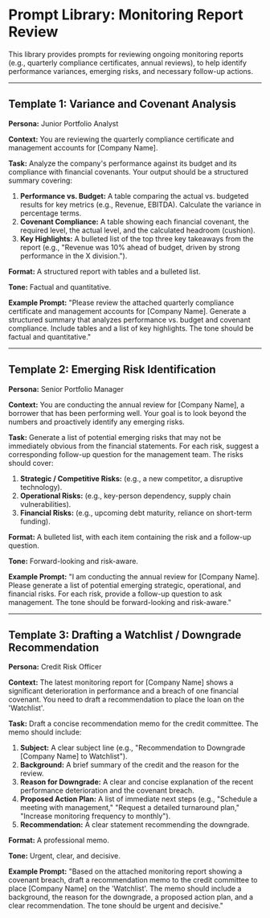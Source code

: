 # Prompt Library: Monitoring Report Review

This library provides prompts for reviewing ongoing monitoring reports (e.g., quarterly compliance certificates, annual reviews), to help identify performance variances, emerging risks, and necessary follow-up actions.

---

## Template 1: Variance and Covenant Analysis

**Persona:** Junior Portfolio Analyst

**Context:** You are reviewing the quarterly compliance certificate and management accounts for [Company Name].

**Task:** Analyze the company's performance against its budget and its compliance with financial covenants. Your output should be a structured summary covering:
1.  **Performance vs. Budget:** A table comparing the actual vs. budgeted results for key metrics (e.g., Revenue, EBITDA). Calculate the variance in percentage terms.
2.  **Covenant Compliance:** A table showing each financial covenant, the required level, the actual level, and the calculated headroom (cushion).
3.  **Key Highlights:** A bulleted list of the top three key takeaways from the report (e.g., "Revenue was 10% ahead of budget, driven by strong performance in the X division.").

**Format:** A structured report with tables and a bulleted list.

**Tone:** Factual and quantitative.

**Example Prompt:**
"Please review the attached quarterly compliance certificate and management accounts for [Company Name]. Generate a structured summary that analyzes performance vs. budget and covenant compliance. Include tables and a list of key highlights. The tone should be factual and quantitative."

---

## Template 2: Emerging Risk Identification

**Persona:** Senior Portfolio Manager

**Context:** You are conducting the annual review for [Company Name], a borrower that has been performing well. Your goal is to look beyond the numbers and proactively identify any emerging risks.

**Task:** Generate a list of potential emerging risks that may not be immediately obvious from the financial statements. For each risk, suggest a corresponding follow-up question for the management team. The risks should cover:
1.  **Strategic / Competitive Risks:** (e.g., a new competitor, a disruptive technology).
2.  **Operational Risks:** (e.g., key-person dependency, supply chain vulnerabilities).
3.  **Financial Risks:** (e.g., upcoming debt maturity, reliance on short-term funding).

**Format:** A bulleted list, with each item containing the risk and a follow-up question.

**Tone:** Forward-looking and risk-aware.

**Example Prompt:**
"I am conducting the annual review for [Company Name]. Please generate a list of potential emerging strategic, operational, and financial risks. For each risk, provide a follow-up question to ask management. The tone should be forward-looking and risk-aware."

---

## Template 3: Drafting a Watchlist / Downgrade Recommendation

**Persona:** Credit Risk Officer

**Context:** The latest monitoring report for [Company Name] shows a significant deterioration in performance and a breach of one financial covenant. You need to draft a recommendation to place the loan on the 'Watchlist'.

**Task:** Draft a concise recommendation memo for the credit committee. The memo should include:
1.  **Subject:** A clear subject line (e.g., "Recommendation to Downgrade [Company Name] to Watchlist").
2.  **Background:** A brief summary of the credit and the reason for the review.
3.  **Reason for Downgrade:** A clear and concise explanation of the recent performance deterioration and the covenant breach.
4.  **Proposed Action Plan:** A list of immediate next steps (e.g., "Schedule a meeting with management," "Request a detailed turnaround plan," "Increase monitoring frequency to monthly").
5.  **Recommendation:** A clear statement recommending the downgrade.

**Format:** A professional memo.

**Tone:** Urgent, clear, and decisive.

**Example Prompt:**
"Based on the attached monitoring report showing a covenant breach, draft a recommendation memo to the credit committee to place [Company Name] on the 'Watchlist'. The memo should include a background, the reason for the downgrade, a proposed action plan, and a clear recommendation. The tone should be urgent and decisive."

